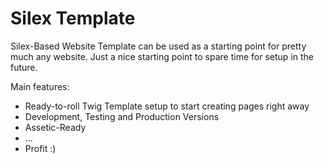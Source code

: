 Silex Template
==============

Silex-Based Website Template can be used as a starting point for pretty much any website. Just a nice starting point to spare time for setup in the future.

Main features:

  * Ready-to-roll Twig Template setup to start creating pages right away
  * Development, Testing and Production Versions
  * Assetic-Ready
  * ...
  * Profit :)
